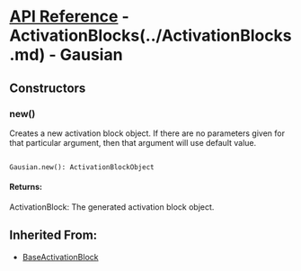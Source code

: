 # [API Reference](../../API.md) - ActivationBlocks(../ActivationBlocks.md) - Gausian

## Constructors

### new()

Creates a new activation block object. If there are no parameters given for that particular argument, then that argument will use default value.

```

Gausian.new(): ActivationBlockObject

```

#### Returns:

ActivationBlock: The generated activation block object.

## Inherited From:

* [BaseActivationBlock](BaseActivationBlock.md)
